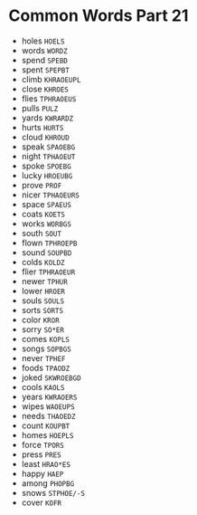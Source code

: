 # Common Words Part 21

* holes `HOELS`
* words `WORDZ`
* spend `SPEBD`
* spent `SPEPBT`
* climb `KHRAOEUPL`
* close `KHROES`
* flies `TPHRAOEUS`
* pulls `PULZ`
* yards `KWRARDZ`
* hurts `HURTS`
* cloud `KHROUD`
* speak `SPAOEBG`
* night `TPHAOEUT`
* spoke `SPOEBG`
* lucky `HROEUBG`
* prove `PROF`
* nicer `TPHAOEURS`
* space `SPAEUS`
* coats `KOETS`
* works `WORBGS`
* south `SOUT`
* flown `TPHROEPB`
* sound `SOUPBD`
* colds `KOLDZ`
* flier `TPHRAOEUR`
* newer `TPHUR`
* lower `HROER`
* souls `SOULS`
* sorts `SORTS`
* color `KROR`
* sorry `SO*ER`
* comes `KOPLS`
* songs `SOPBGS`
* never `TPHEF`
* foods `TPAODZ`
* joked `SKWROEBGD`
* cools `KAOLS`
* years `KWRAOERS`
* wipes `WAOEUPS`
* needs `THAOEDZ`
* count `KOUPBT`
* homes `HOEPLS`
* force `TPORS`
* press `PRES`
* least `HRAO*ES`
* happy `HAEP`
* among `PHOPBG`
* snows `STPHOE/-S`
* cover `KOFR`
